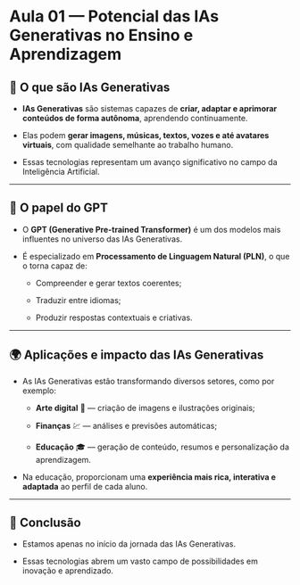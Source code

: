 # Aula 01 — Potencial das IAs Generativas no Ensino e Aprendizagem

## 🤖 O que são IAs Generativas

- **IAs Generativas** são sistemas capazes de **criar, adaptar e aprimorar conteúdos de forma autônoma**, aprendendo continuamente.
  
- Elas podem **gerar imagens, músicas, textos, vozes e até avatares virtuais**, com qualidade semelhante ao trabalho humano.

- Essas tecnologias representam um avanço significativo no campo da Inteligência Artificial.

---

## 🧠 O papel do GPT

- O **GPT (Generative Pre-trained Transformer)** é um dos modelos mais influentes no universo das IAs Generativas.

- É especializado em **Processamento de Linguagem Natural (PLN)**, o que o torna capaz de:

  - Compreender e gerar textos coerentes;

   - Traduzir entre idiomas;

   - Produzir respostas contextuais e criativas.

---

## 🌍 Aplicações e impacto das IAs Generativas

- As IAs Generativas estão transformando diversos setores, como por exemplo:

    - **Arte digital** 🎨 — criação de imagens e ilustrações originais;
  
    - **Finanças** 💹 — análises e previsões automáticas;

    - **Educação** 🎓 — geração de conteúdo, resumos e personalização da aprendizagem.

- Na educação, proporcionam uma **experiência mais rica, interativa e adaptada** ao perfil de cada aluno.

---

## 🚀 Conclusão

- Estamos apenas no início da jornada das IAs Generativas.

- Essas tecnologias abrem um vasto campo de possibilidades em inovação e aprendizado.

